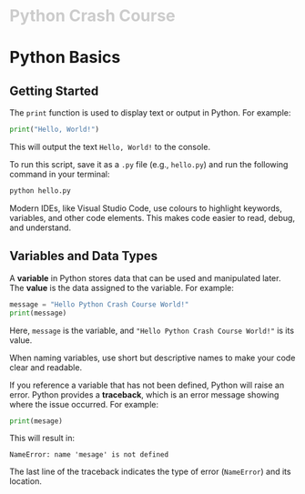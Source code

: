 <h1 style="color: #ccc">Python Crash Course</h1>

# Python Basics

## Getting Started

The `print` function is used to display text or output in Python. For example:

```python
print("Hello, World!")
```

This will output the text `Hello, World!` to the console.

To run this script, save it as a `.py` file (e.g., `hello.py`) and run the following command in your terminal:

```bash
python hello.py
```

Modern IDEs, like Visual Studio Code, use colours to highlight keywords, variables, and other code elements. This makes code easier to read, debug, and understand.

## Variables and Data Types

A **variable** in Python stores data that can be used and manipulated later. The **value** is the data assigned to the variable. For example:

```python
message = "Hello Python Crash Course World!"
print(message)
```

Here, `message` is the variable, and `"Hello Python Crash Course World!"` is its value.

When naming variables, use short but descriptive names to make your code clear and readable.

If you reference a variable that has not been defined, Python will raise an error. Python provides a **traceback**, which is an error message showing where the issue occurred. For example:

```python
print(mesage)
```

This will result in:

```
NameError: name 'mesage' is not defined
```

The last line of the traceback indicates the type of error (`NameError`) and its location.
